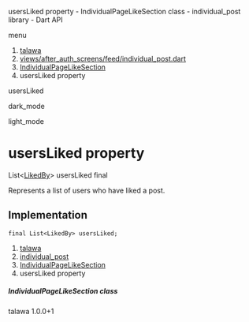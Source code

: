 




usersLiked property - IndividualPageLikeSection class - individual\_post library - Dart API







menu

1. [talawa](../../index.html)
2. [views/after\_auth\_screens/feed/individual\_post.dart](../../views_after_auth_screens_feed_individual_post/views_after_auth_screens_feed_individual_post-library.html)
3. [IndividualPageLikeSection](../../views_after_auth_screens_feed_individual_post/IndividualPageLikeSection-class.html)
4. usersLiked property

usersLiked


dark\_mode

light\_mode




# usersLiked property


List<[LikedBy](../../models_post_post_model/LikedBy-class.html)>
usersLiked
final

Represents a list of users who have liked a post.


## Implementation

```
final List<LikedBy> usersLiked;
```

 


1. [talawa](../../index.html)
2. [individual\_post](../../views_after_auth_screens_feed_individual_post/views_after_auth_screens_feed_individual_post-library.html)
3. [IndividualPageLikeSection](../../views_after_auth_screens_feed_individual_post/IndividualPageLikeSection-class.html)
4. usersLiked property

##### IndividualPageLikeSection class





talawa
1.0.0+1






